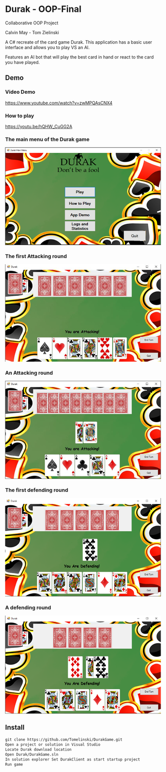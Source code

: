# Durak - OOP-Final

Collaborative OOP Project

Calvin May - Tom Zielinski

A C# recreate of the card game Durak. This application has a basic user interface and allows you to play VS an AI.

Features an AI bot that will play the best card in hand or react to the card you have played.

## Demo

### Video Demo

https://www.youtube.com/watch?v=zwMPQAsCNX4

### How to play

https://youtu.be/hQHW_CuGG2A

### The main menu of the Durak game

![Homepage](/Assets/HomePage.JPG)

### The first Attacking round

![First Attack](/Assets/Attacking.JPG)

### An Attacking round

![Attacking round](/Assets/Attacking2.JPG)

### The first defending round

![First defence](/Assets/Defending.JPG)

### A defending round

![Defending round](/Assets/Defending2.JPG)

## Install

```
git clone https://github.com/Tomelinski/DurakGame.git
Open a project or solution in Visual Studio
Locate Durak download location
Open Durak/DurakGame.sln
In solution explorer Set DurakClient as start startup project
Run game
```
